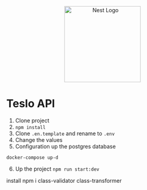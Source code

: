 <p align="center">
  <a href="http://nestjs.com/" target="blank"><img src="https://nestjs.com/img/logo-small.svg" width="200" alt="Nest Logo" /></a>
</p>


# Teslo API

1. Clone project
2. ```npm install```
3. Clone ```.en.template``` and rename to ```.env```
4. Change the values
5. Configuration up the postgres database
```
docker-compose up-d
```
6. Up the project ```npm run start:dev```



install
npm i class-validator class-transformer
